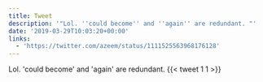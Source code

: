 ```yaml
---
title: Tweet
description: '"Lol. ''could become'' and ''again'' are redundant. "'
date: '2019-03-29T10:03:20+00:00'
links:
  - 'https://twitter.com/azeem/status/1111525563968176128'
---
```

Lol. 'could become' and 'again' are redundant. 
      {{< tweet 1 1 >}}
    
